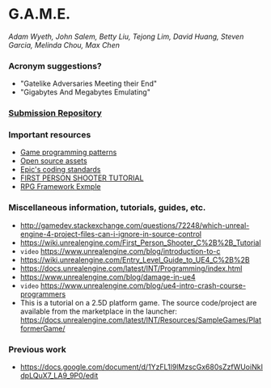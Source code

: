 # G.A.M.E. 
*Adam Wyeth, John Salem, Betty Liu, Tejong Lim, David Huang, Steven Garcia, Melinda Chou, Max Chen*

### Acronym suggestions?
* "Gatelike Adversaries Meeting their End"
* "Gigabytes And Megabytes Emulating"

### [Submission Repository](https://github.com/moniker001/cs22001_GAME)

### Important resources
* [Game programming patterns](http://gameprogrammingpatterns.com/)
* [Open source assets](http://opengameart.org/)
* [Epic's coding standards](https://docs.unrealengine.com/latest/INT/Programming/Development/CodingStandard/index.html)
* [FIRST PERSON SHOOTER TUTORIAL](https://wiki.unrealengine.com/First_Person_Shooter_C%2B%2B_Tutorial)
* [RPG Framework Exmple](https://github.com/iniside/RPGFramework)

### Miscellaneous information, tutorials, guides, etc.
* http://gamedev.stackexchange.com/questions/72248/which-unreal-engine-4-project-files-can-i-ignore-in-source-control
* https://wiki.unrealengine.com/First_Person_Shooter_C%2B%2B_Tutorial
* `video` https://www.unrealengine.com/blog/introduction-to-c
* https://wiki.unrealengine.com/Entry_Level_Guide_to_UE4_C%2B%2B
* https://docs.unrealengine.com/latest/INT/Programming/index.html
* https://www.unrealengine.com/blog/damage-in-ue4
* `video` https://www.unrealengine.com/blog/ue4-intro-crash-course-programmers
* This is a tutorial on a 2.5D platform game.  The source code/project are available from the marketplace in the launcher: https://docs.unrealengine.com/latest/INT/Resources/SampleGames/PlatformerGame/

### Previous work
* https://docs.google.com/document/d/1YzFL1l9lMzscGx680sZzfWUoiNkIdpLQuX7_LA9_9P0/edit
